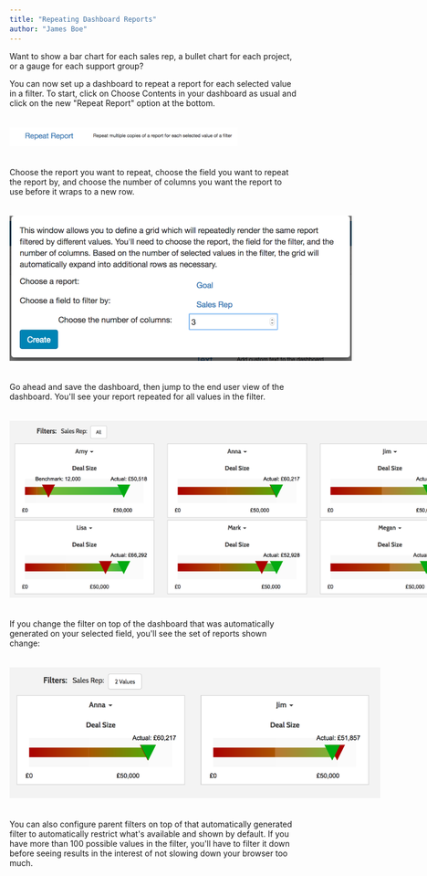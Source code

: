 ```yaml
---
title: "Repeating Dashboard Reports"
author: "James Boe"
---
```


Want to show a bar chart for each sales rep, a bullet chart for each project, or a gauge for each support group?<!--more-->

You can now set up a dashboard to repeat a report for each selected value in a filter. To start, click on Choose Contents in your dashboard as usual and click on the new "Repeat Report" option at the bottom.

<img style="max-width:400px;margin-top:20px;margin-bottom:20px" src="/images/selecting_repeater.png" alt="Selecting Repeat Report" class="img img-responsive"/>

Choose the report you want to repeat, choose the field you want to repeat the report by, and choose the number of columns you want the report to use before it wraps to a new row.

<img style="max-width:600px;margin-top:20px;margin-bottom:20px" src="/images/configuring_repeater.png" alt="Configuring Repeat Report" class="img img-responsive"/>

Go ahead and save the dashboard, then jump to the end user view of the dashboard. You'll see your report repeated for all values in the filter.

<img style="max-width:800px;margin-top:20px;margin-bottom:20px" src="/images/example_repeater.png" alt="Repeat Report Example" class="img img-responsive"/>

If you change the filter on top of the dashboard that was automatically generated on your selected field, you'll see the set of reports shown change:

<img style="max-width:650px;margin-top:20px;margin-bottom:20px" src="/images/filtered_repeater.png" alt="Filtered Repeat Report Example" class="img img-responsive"/>

You can also configure parent filters on top of that automatically generated filter to automatically restrict what's available and shown by default. If you have more than 100 possible values in the filter, you'll have to filter it down before seeing results in the interest of not slowing down your browser too much.